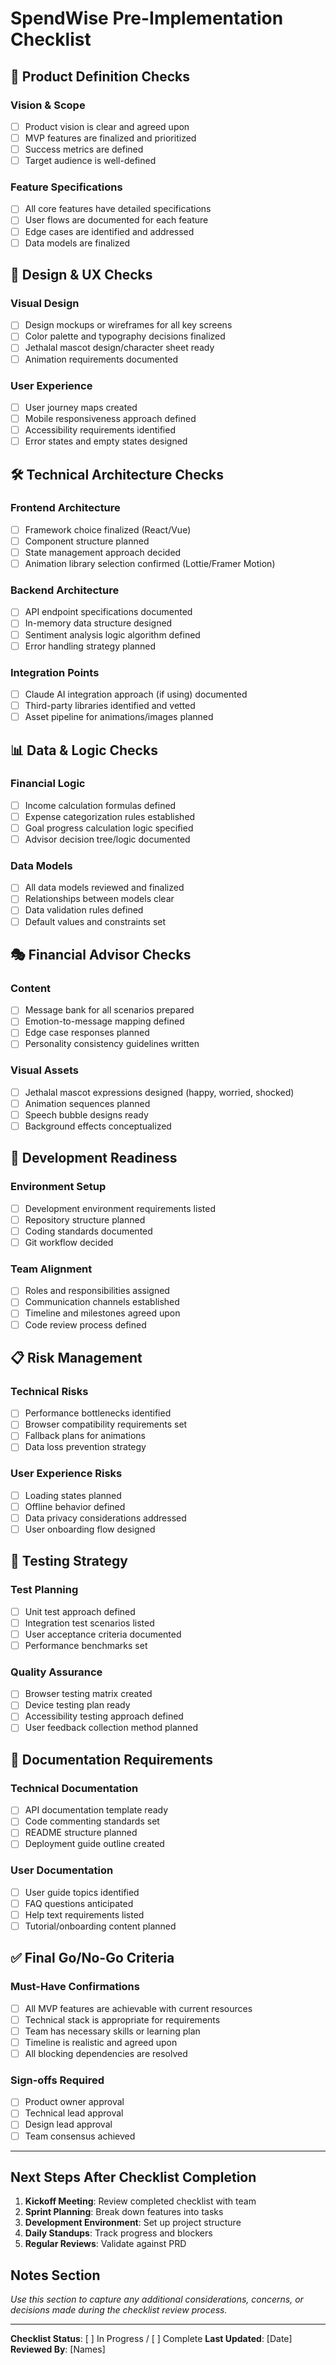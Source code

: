 # SpendWise Pre-Implementation Checklist

## 🎯 Product Definition Checks

### Vision & Scope
- [ ] Product vision is clear and agreed upon
- [ ] MVP features are finalized and prioritized
- [ ] Success metrics are defined
- [ ] Target audience is well-defined

### Feature Specifications
- [ ] All core features have detailed specifications
- [ ] User flows are documented for each feature
- [ ] Edge cases are identified and addressed
- [ ] Data models are finalized

## 🎨 Design & UX Checks

### Visual Design
- [ ] Design mockups or wireframes for all key screens
- [ ] Color palette and typography decisions finalized
- [ ] Jethalal mascot design/character sheet ready
- [ ] Animation requirements documented

### User Experience
- [ ] User journey maps created
- [ ] Mobile responsiveness approach defined
- [ ] Accessibility requirements identified
- [ ] Error states and empty states designed

## 🛠 Technical Architecture Checks

### Frontend Architecture
- [ ] Framework choice finalized (React/Vue)
- [ ] Component structure planned
- [ ] State management approach decided
- [ ] Animation library selection confirmed (Lottie/Framer Motion)

### Backend Architecture
- [ ] API endpoint specifications documented
- [ ] In-memory data structure designed
- [ ] Sentiment analysis logic algorithm defined
- [ ] Error handling strategy planned

### Integration Points
- [ ] Claude AI integration approach (if using) documented
- [ ] Third-party libraries identified and vetted
- [ ] Asset pipeline for animations/images planned

## 📊 Data & Logic Checks

### Financial Logic
- [ ] Income calculation formulas defined
- [ ] Expense categorization rules established
- [ ] Goal progress calculation logic specified
- [ ] Advisor decision tree/logic documented

### Data Models
- [ ] All data models reviewed and finalized
- [ ] Relationships between models clear
- [ ] Data validation rules defined
- [ ] Default values and constraints set

## 🎭 Financial Advisor Checks

### Content
- [ ] Message bank for all scenarios prepared
- [ ] Emotion-to-message mapping defined
- [ ] Edge case responses planned
- [ ] Personality consistency guidelines written

### Visual Assets
- [ ] Jethalal mascot expressions designed (happy, worried, shocked)
- [ ] Animation sequences planned
- [ ] Speech bubble designs ready
- [ ] Background effects conceptualized

## 🚀 Development Readiness

### Environment Setup
- [ ] Development environment requirements listed
- [ ] Repository structure planned
- [ ] Coding standards documented
- [ ] Git workflow decided

### Team Alignment
- [ ] Roles and responsibilities assigned
- [ ] Communication channels established
- [ ] Timeline and milestones agreed upon
- [ ] Code review process defined

## 📋 Risk Management

### Technical Risks
- [ ] Performance bottlenecks identified
- [ ] Browser compatibility requirements set
- [ ] Fallback plans for animations
- [ ] Data loss prevention strategy

### User Experience Risks
- [ ] Loading states planned
- [ ] Offline behavior defined
- [ ] Data privacy considerations addressed
- [ ] User onboarding flow designed

## 🧪 Testing Strategy

### Test Planning
- [ ] Unit test approach defined
- [ ] Integration test scenarios listed
- [ ] User acceptance criteria documented
- [ ] Performance benchmarks set

### Quality Assurance
- [ ] Browser testing matrix created
- [ ] Device testing plan ready
- [ ] Accessibility testing approach defined
- [ ] User feedback collection method planned

## 📝 Documentation Requirements

### Technical Documentation
- [ ] API documentation template ready
- [ ] Code commenting standards set
- [ ] README structure planned
- [ ] Deployment guide outline created

### User Documentation
- [ ] User guide topics identified
- [ ] FAQ questions anticipated
- [ ] Help text requirements listed
- [ ] Tutorial/onboarding content planned

## ✅ Final Go/No-Go Criteria

### Must-Have Confirmations
- [ ] All MVP features are achievable with current resources
- [ ] Technical stack is appropriate for requirements
- [ ] Team has necessary skills or learning plan
- [ ] Timeline is realistic and agreed upon
- [ ] All blocking dependencies are resolved

### Sign-offs Required
- [ ] Product owner approval
- [ ] Technical lead approval
- [ ] Design lead approval
- [ ] Team consensus achieved

---

## Next Steps After Checklist Completion

1. **Kickoff Meeting**: Review completed checklist with team
2. **Sprint Planning**: Break down features into tasks
3. **Development Environment**: Set up project structure
4. **Daily Standups**: Track progress and blockers
5. **Regular Reviews**: Validate against PRD

## Notes Section

_Use this section to capture any additional considerations, concerns, or decisions made during the checklist review process._

---

**Checklist Status**: [ ] In Progress / [ ] Complete
**Last Updated**: [Date]
**Reviewed By**: [Names]